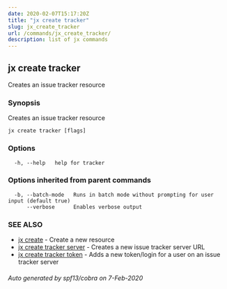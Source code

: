 ```yaml
---
date: 2020-02-07T15:17:20Z
title: "jx create tracker"
slug: jx_create_tracker
url: /commands/jx_create_tracker/
description: list of jx commands
---
```

## jx create tracker

Creates an issue tracker resource

### Synopsis

Creates an issue tracker resource

```
jx create tracker [flags]
```

### Options

```
  -h, --help   help for tracker
```

### Options inherited from parent commands

```
  -b, --batch-mode   Runs in batch mode without prompting for user input (default true)
      --verbose      Enables verbose output
```

### SEE ALSO

* [jx create](/commands/jx_create/)	 - Create a new resource
* [jx create tracker server](/commands/jx_create_tracker_server/)	 - Creates a new issue tracker server URL
* [jx create tracker token](/commands/jx_create_tracker_token/)	 - Adds a new token/login for a user on an issue tracker server

###### Auto generated by spf13/cobra on 7-Feb-2020
